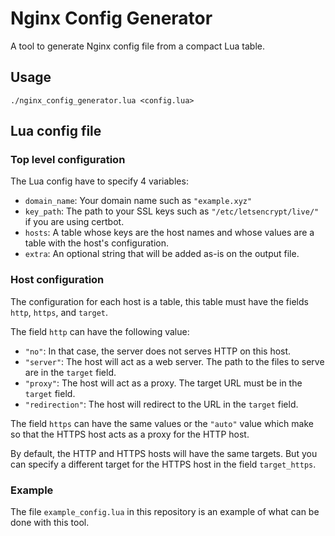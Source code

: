 # Nginx Config Generator

A tool to generate Nginx config file from a compact Lua table.

## Usage

```
./nginx_config_generator.lua <config.lua>
```

## Lua config file

### Top level configuration

The Lua config have to specify 4 variables:

* `domain_name`: Your domain name such as `"example.xyz"`
* `key_path`: The path to your SSL keys such as `"/etc/letsencrypt/live/"` if you are using certbot.
* `hosts`: A table whose keys are the host names and whose values are a table with the host's configuration.
* `extra`: An optional string that will be added as-is on the output file.

### Host configuration

The configuration for each host is a table, this table must have the fields `http`, `https`, and `target`.

The field `http` can have the following value:

* `"no"`: In that case, the server does not serves HTTP on this host.
* `"server"`: The host will act as a web server. The path to the files to serve are in the `target` field.
* `"proxy"`: The host will act as a proxy. The target URL must be in the `target` field.
* `"redirection"`: The host will redirect to the URL in the `target` field.

The field `https` can have the same values or the `"auto"` value which make so that the HTTPS host acts as a proxy for the HTTP host.

By default, the HTTP and HTTPS hosts will have the same targets. But you can specify a different target for the HTTPS host in the field `target_https`.

### Example

The file `example_config.lua` in this repository is an example of what can be done with this tool.

